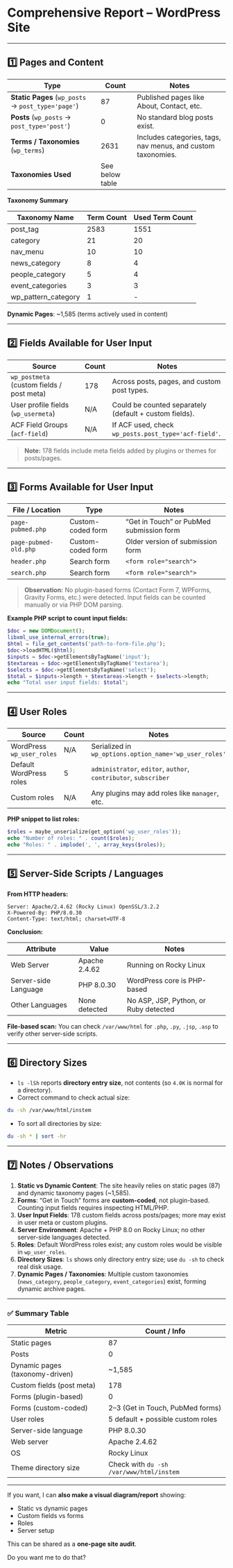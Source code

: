 # **Comprehensive Report –  WordPress Site**

---

## 1️⃣ **Pages and Content**

| Type                                               | Count           | Notes                                                        |
| -------------------------------------------------- | --------------- | ------------------------------------------------------------ |
| **Static Pages** (`wp_posts` → `post_type='page'`) | 87              | Published pages like About, Contact, etc.                    |
| **Posts** (`wp_posts` → `post_type='post'`)        | 0               | No standard blog posts exist.                                |
| **Terms / Taxonomies** (`wp_terms`)                | 2631            | Includes categories, tags, nav menus, and custom taxonomies. |
| **Taxonomies Used**                                | See below table |                                                              |

**Taxonomy Summary**

| Taxonomy Name       | Term Count | Used Term Count |
| ------------------- | ---------- | --------------- |
| post_tag            | 2583       | 1551            |
| category            | 21         | 20              |
| nav_menu            | 10         | 10              |
| news_category       | 8          | 4               |
| people_category     | 5          | 4               |
| event_categories    | 3          | 3               |
| wp_pattern_category | 1          | -               |

**Dynamic Pages**: ~1,585 (terms actively used in content)

---

## 2️⃣ **Fields Available for User Input**

| Source                                    | Count | Notes                                                  |
| ----------------------------------------- | ----- | ------------------------------------------------------ |
| `wp_postmeta` (custom fields / post meta) | 178   | Across posts, pages, and custom post types.            |
| User profile fields (`wp_usermeta`)       | N/A   | Could be counted separately (default + custom fields). |
| ACF Field Groups (`acf-field`)            | N/A   | If ACF used, check `wp_posts.post_type='acf-field'`.   |

> **Note:** 178 fields include meta fields added by plugins or themes for posts/pages.

---

## 3️⃣ **Forms Available for User Input**

| File / Location       | Type              | Notes                                    |
| --------------------- | ----------------- | ---------------------------------------- |
| `page-pubmed.php`     | Custom-coded form | “Get in Touch” or PubMed submission form |
| `page-pubmed-old.php` | Custom-coded form | Older version of submission form         |
| `header.php`          | Search form       | `<form role="search">`                   |
| `search.php`          | Search form       | `<form role="search">`                   |

> **Observation:** No plugin-based forms (Contact Form 7, WPForms, Gravity Forms, etc.) were detected.
> Input fields can be counted manually or via PHP DOM parsing.

**Example PHP script to count input fields:**

```php
$doc = new DOMDocument();
libxml_use_internal_errors(true);
$html = file_get_contents('path-to-form-file.php');
$doc->loadHTML($html);
$inputs = $doc->getElementsByTagName('input');
$textareas = $doc->getElementsByTagName('textarea');
$selects = $doc->getElementsByTagName('select');
$total = $inputs->length + $textareas->length + $selects->length;
echo "Total user input fields: $total";
```

---

## 4️⃣ **User Roles**

| Source                    | Count | Notes                                                            |
| ------------------------- | ----- | ---------------------------------------------------------------- |
| WordPress `wp_user_roles` | N/A   | Serialized in `wp_options.option_name='wp_user_roles'`           |
| Default WordPress roles   | 5     | `administrator`, `editor`, `author`, `contributor`, `subscriber` |
| Custom roles              | N/A   | Any plugins may add roles like `manager`, etc.                   |

**PHP snippet to list roles:**

```php
$roles = maybe_unserialize(get_option('wp_user_roles'));
echo "Number of roles: " . count($roles);
echo "Roles: " . implode(', ', array_keys($roles));
```

---

## 5️⃣ **Server-Side Scripts / Languages**

**From HTTP headers:**

```
Server: Apache/2.4.62 (Rocky Linux) OpenSSL/3.2.2
X-Powered-By: PHP/8.0.30
Content-Type: text/html; charset=UTF-8
```

**Conclusion:**

| Attribute            | Value         | Notes                                 |
| -------------------- | ------------- | ------------------------------------- |
| Web Server           | Apache 2.4.62 | Running on Rocky Linux                |
| Server-side Language | PHP 8.0.30    | WordPress core is PHP-based           |
| Other Languages      | None detected | No ASP, JSP, Python, or Ruby detected |

**File-based scan:** You can check `/var/www/html` for `.php`, `.py`, `.jsp`, `.asp` to verify other server-side scripts.

---

## 6️⃣ **Directory Sizes**

* `ls -lSh` reports **directory entry size**, not contents (so `4.0K` is normal for a directory).
* Correct command to check actual size:

```bash
du -sh /var/www/html/instem
```

* To sort all directories by size:

```bash
du -sh * | sort -hr
```

---

## 7️⃣ **Notes / Observations**

1. **Static vs Dynamic Content**: The site heavily relies on static pages (87) and dynamic taxonomy pages (~1,585).
2. **Forms**: “Get in Touch” forms are **custom-coded**, not plugin-based. Counting input fields requires inspecting HTML/PHP.
3. **User Input Fields**: 178 custom fields across posts/pages; more may exist in user meta or custom plugins.
4. **Server Environment**: Apache + PHP 8.0 on Rocky Linux; no other server-side languages detected.
5. **Roles**: Default WordPress roles exist; any custom roles would be visible in `wp_user_roles`.
6. **Directory Sizes**: `ls` shows only directory entry size; use `du -sh` to check real disk usage.
7. **Dynamic Pages / Taxonomies**: Multiple custom taxonomies (`news_category`, `people_category`, `event_categories`) exist, forming dynamic archive pages.

---

### ✅ **Summary Table**

| Metric                          | Count / Info                             |
| ------------------------------- | ---------------------------------------- |
| Static pages                    | 87                                       |
| Posts                           | 0                                        |
| Dynamic pages (taxonomy-driven) | ~1,585                                   |
| Custom fields (post meta)       | 178                                      |
| Forms (plugin-based)            | 0                                        |
| Forms (custom-coded)            | 2–3 (Get in Touch, PubMed forms)         |
| User roles                      | 5 default + possible custom roles        |
| Server-side language            | PHP 8.0.30                               |
| Web server                      | Apache 2.4.62                            |
| OS                              | Rocky Linux                              |
| Theme directory size            | Check with `du -sh /var/www/html/instem` |

---

If you want, I can **also make a visual diagram/report** showing:

* Static vs dynamic pages
* Custom fields vs forms
* Roles
* Server setup

This can be shared as a **one-page site audit**.

Do you want me to do that?
